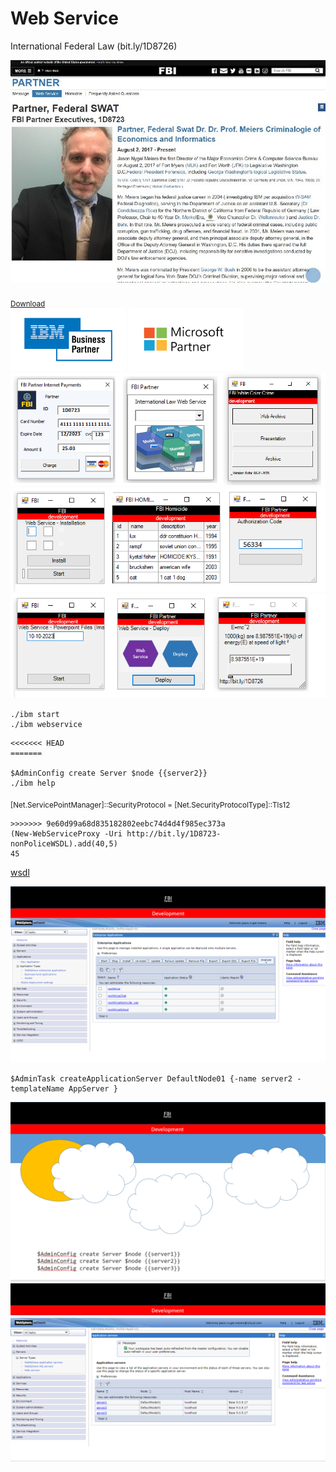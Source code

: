 # Web Service
International Federal Law (bit.ly/1D8726) 


![alt text](css/PNG/readme_1.jpg)<br><br>
<sub><a href='http://bit.ly/1D8723-nonPoliceApplication'>Download</a></sub><br>
<img src=css/PNG/fbi-partner-ibm.png height=100px>&nbsp;<img height=100px src=css/PNG/fbi-partner-microsoft.png><br>
![alt text](css/PNG/1-readme.png)<br>
![alt text](css/PNG/2-readme.png)<br>
![alt text](css/PNG/3-readme.png)<br>

```
./ibm start
./ibm webservice
```
```
<<<<<<< HEAD
=======

$AdminConfig create Server $node {{server2}}
./ibm help
```
<sub> [Net.ServicePointManager]::SecurityProtocol = [Net.SecurityProtocolType]::Tls12</sub>
```
>>>>>>> 9e60d99a68d835182802eebc74d4d4f985ec373a
(New-WebServiceProxy -Uri http://bit.ly/1D8723-nonPoliceWSDL).add(40,5)
45
```

<a href=https://ics2wsa.ic3.com/commerce/1.x/transactionProcessor/CyberSourceTransaction_1.207.wsdl>wsdl</a>

![alt text](css/PNG/nonPoliceWebService.png)
```
$AdminTask createApplicationServer DefaultNode01 {-name server2 -templateName AppServer }
```
![alt text](css/PNG/nonPoliceCloud.png)
![alt text](css/PNG/2-WebSphere.png)
